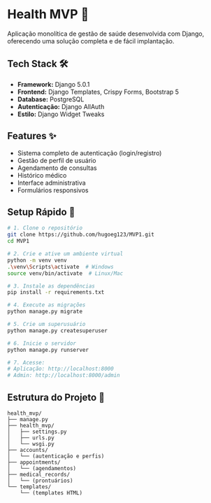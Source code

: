 # Health MVP 🏥

Aplicação monolítica de gestão de saúde desenvolvida com Django, oferecendo uma solução completa e de fácil implantação.

## Tech Stack 🛠️
- **Framework:** Django 5.0.1
- **Frontend:** Django Templates, Crispy Forms, Bootstrap 5
- **Database:** PostgreSQL
- **Autenticação:** Django AllAuth
- **Estilo:** Django Widget Tweaks

## Features ✨
- Sistema completo de autenticação (login/registro)
- Gestão de perfil de usuário
- Agendamento de consultas
- Histórico médico
- Interface administrativa
- Formulários responsivos

## Setup Rápido 🚀

```bash
# 1. Clone o repositório
git clone https://github.com/hugoeg123/MVP1.git
cd MVP1

# 2. Crie e ative um ambiente virtual
python -m venv venv
.\venv\Scripts\activate  # Windows
source venv/bin/activate  # Linux/Mac

# 3. Instale as dependências
pip install -r requirements.txt

# 4. Execute as migrações
python manage.py migrate

# 5. Crie um superusuário
python manage.py createsuperuser

# 6. Inicie o servidor
python manage.py runserver

# 7. Acesse:
# Aplicação: http://localhost:8000
# Admin: http://localhost:8000/admin
```

## Estrutura do Projeto 📁
```
health_mvp/
├── manage.py
├── health_mvp/
│   ├── settings.py
│   ├── urls.py
│   └── wsgi.py
├── accounts/
│   └── (autenticação e perfis)
├── appointments/
│   └── (agendamentos)
├── medical_records/
│   └── (prontuários)
└── templates/
    └── (templates HTML)
```